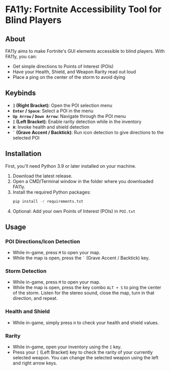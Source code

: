 # FA11y: Fortnite Accessibility Tool for Blind Players

## About
FA11y aims to make Fortnite's GUI elements accessible to blind players. With FA11y, you can:

- Get simple directions to Points of Interest (POIs)
- Have your Health, Shield, and Weapon Rarity read out loud
- Place a ping on the center of the storm to avoid dying

## Keybinds

- **`]` (Right Bracket)**: Open the POI selection menu
- **`Enter` / `Space`**: Select a POI in the menu
- **`Up Arrow` / `Down Arrow`**: Navigate through the POI menu
- **`[` (Left Bracket)**: Enable rarity detection while in the inventory
- **`H`**: Invoke health and shield detection
- **`` ` `` (Grave Accent / Backtick)**: Run icon detection to give directions to the selected POI

## Installation
First, you'll need Python 3.9 or later installed on your machine.

1. Download the latest release.
2. Open a CMD/Terminal window in the folder where you downloaded FA11y.
3. Install the required Python packages:
    ```bash
    pip install -r requirements.txt
    ```
4. Optional: Add your own Points of Interest (POIs) in `POI.txt`

## Usage

### POI Directions/Icon Detection
- While in-game, press `M` to open your map.
- While the map is open, press the `` ` `` (Grave Accent / Backtick) key.

### Storm Detection
- While in-game, press `M` to open your map.
- While the map is open, press the key combo `ALT + S` to ping the center of the storm. Listen for the stereo sound, close the map, turn in that direction, and repeat.

### Health and Shield
- While in-game, simply press `H` to check your health and shield values.

### Rarity
- While in-game, open your inventory using the `I` key. 
- Press your `[` (Left Bracket) key to check the rarity of your currently selected weapon. You can change the selected weapon using the left and right arrow keys.
